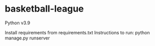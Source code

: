 # basketball-league

Python v3.9

Install requirements from requirements.txt
Instructions to run: python manage.py runserver
